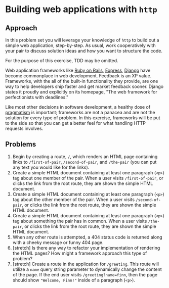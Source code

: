 # Building web applications with `http`

## Approach

In this problem set you will leverage your knowledge of `http` to build out a simple web application, step-by-step. As usual, work cooperatively with your pair to discuss solution ideas and how you want to structure the code.

For the purpose of this exercise, TDD may be omitted.

Web application frameworks like [Ruby on Rails](http://rubyonrails.org/), [Express](http://expressjs.com/), [Django](https://www.djangoproject.com/) have become commonplace in web development. Feedback is an XP value. Frameworks, with the all of the built-in functionality they provide, are one way to help developers ship faster and get market feedback sooner. Django states it proudly and explicitly on its homepage, "The web framework for perfectionists with deadlines."

Like most other decisions in software development, a healthy dose of [pragmatism](http://xkcd.com/386/) is important; frameworks are not a panacea and are not the solution for every type of problem. In this exercise, frameworks will be put to the side so that you can get a better feel for what handling HTTP requests involves.

## Problems

1. Begin by creating a route, `/`, which renders an HTML page containing links to `/first-of-pair`, `/second-of-pair`, and `/the-pair` (you can put any text you would like for the links).
1. Create a simple HTML document containing at least one paragraph (`<p>`) tag about one member of the pair. When a user visits `/first-of-pair`, or clicks the link from the root route, they are shown the simple HTML document.
1. Create a simple HTML document containing at least one paragraph (`<p>`) tag about the other member of the pair. When a user visits `/second-of-pair`, or clicks the link from the root route, they are shown the simple HTML document.
1. Create a simple HTML document containing at least one paragraph (`<p>`) tag about something the pair has in common. When a user visits `/the-pair`, or clicks the link from the root route, they are shown the simple HTML document.
1. When any other route is attempted, a 404 status code is returned along with a cheeky message or funny 404 page.
1. [stretch] Is there any way to refactor your implementation of rendering the HTML pages? How might a framework approach this type of problem?
1. [stretch] Create a route in the application for `/greeting`. This route will utilize a `name` query string parameter to dynamically change the content of the page. If the end user visits `/greeting?name=finn`, then the page should show `"Welcome, Finn!"` inside of a paragraph (`<p>`).
